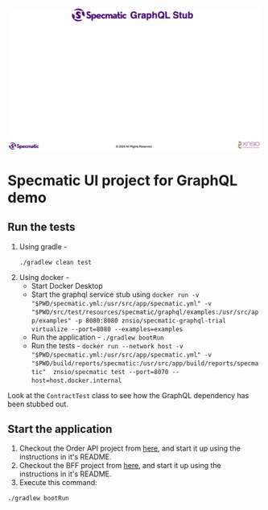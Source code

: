 ![Diagram](./GraphQLStubbing.gif)

# Specmatic UI project for GraphQL demo

## Run the tests

1. Using gradle -
    ```shell
    ./gradlew clean test
    ```
2. Using docker -
   - Start Docker Desktop
   - Start the graphql service stub using `docker run -v "$PWD/specmatic.yml:/usr/src/app/specmatic.yml" -v "$PWD/src/test/resources/specmatic/graphql/examples:/usr/src/app/examples" -p 8080:8080 znsio/specmatic-graphql-trial virtualize --port=8080 --examples=examples`
   - Run the application - `./gradlew bootRun`
   - Run the tests - `docker run --network host -v "$PWD/specmatic.yml:/usr/src/app/specmatic.yml" -v "$PWD/build/reports/specmatic:/usr/src/app/build/reports/specmatic"  znsio/specmatic test --port=8070 --host=host.docker.internal`

Look at the `ContractTest` class to see how the GraphQL dependency has been stubbed out.

## Start the application

1. Checkout the Order API project from [here](https://github.com/znsio/specmatic-order-api-java), and start it up using the instructions in it's README. 
2. Checkout the BFF project from [here](https://github.com/znsio/specmatic-order-bff-graphql-java), and start it up using the instructions in it's README.
3. Execute this command:

```shell
./gradlew bootRun
```
